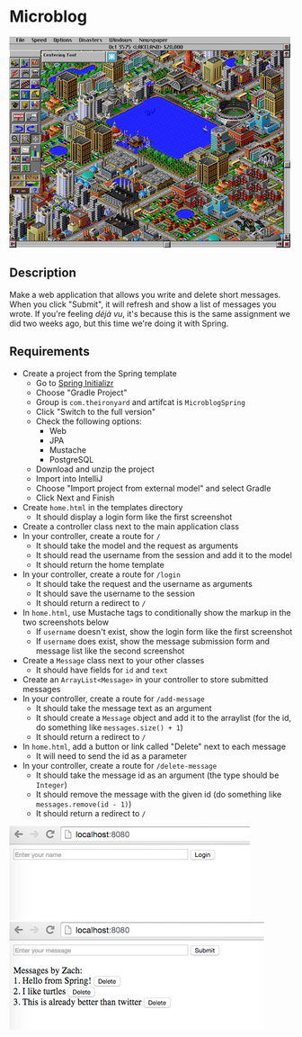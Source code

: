 # Microblog

![screenshot](screenshot.png)

## Description

Make a web application that allows you write and delete short messages. When you click "Submit", it will refresh and show a list of messages you wrote. If you're feeling *déjà vu*, it's because this is the same assignment we did two weeks ago, but this time we're doing it with Spring.

## Requirements

* Create a project from the Spring template
  * Go to [Spring Initializr](https://start.spring.io/)
  * Choose "Gradle Project"
  * Group is `com.theironyard` and artifcat is `MicroblogSpring`
  * Click "Switch to the full version"
  * Check the following options:
    * Web
    * JPA
    * Mustache
    * PostgreSQL
  * Download and unzip the project
  * Import into IntelliJ
  * Choose "Import project from external model" and select Gradle
  * Click Next and Finish
* Create `home.html` in the templates directory
  * It should display a login form like the first screenshot
* Create a controller class next to the main application class
* In your controller, create a route for `/`
  * It should take the model and the request as arguments
  * It should read the username from the session and add it to the model
  * It should return the home template
* In your controller, create a route for `/login`
  * It should take the request and the username as arguments
  * It should save the username to the session
  * It should return a redirect to `/`
* In `home.html`, use Mustache tags to conditionally show the markup in the two screenshots below
  * If `username` doesn't exist, show the login form like the first screenshot
  * If `username` does exist, show the message submission form and message list like the second screenshot
* Create a `Message` class next to your other classes
  * It should have fields for `id` and `text`
* Create an `ArrayList<Message>` in your controller to store submitted messages
* In your controller, create a route for `/add-message`
  * It should take the message text as an argument
  * It should create a `Message` object and add it to the arraylist (for the id, do something like `messages.size() + 1`)
  * It should return a redirect to `/`
* In `home.html`, add a button or link called "Delete" next to each message
  * It will need to send the id as a parameter
* In your controller, create a route for `/delete-message`
  * It should take the message id as an argument (the type should be `Integer`)
  * It should remove the message with the given id (do something like `messages.remove(id - 1)`)
  * It should return a redirect to `/`

![screenshot 1](screenshot1.png)
![screenshot 2](screenshot2.png)
